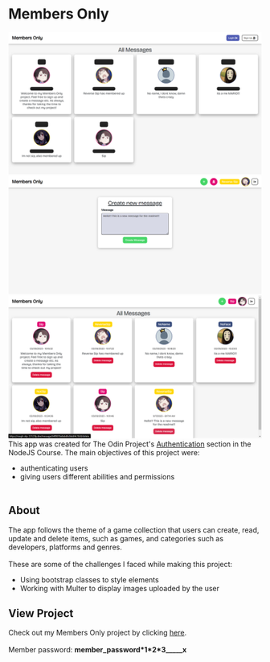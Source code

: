 # Members Only
![preview-img1](https://github.com/brajpatel/members-only/blob/main/public/images/preview-img1.png)
![preview-img2](https://github.com/brajpatel/members-only/blob/main/public/images/preview-img2.png)
![preview-img3](https://github.com/brajpatel/members-only/blob/main/public/images/preview-img3.png)
This app was created for The Odin Project's [Authentication](https://www.theodinproject.com/paths/full-stack-javascript/courses/nodejs#authentication) section in the NodeJS Course. The main objectives of this project were:
- authenticating users
- giving users different abilities and permissions
</br></br>
## About
The app follows the theme of a game collection that users can create, read, update and delete items, such as games, and categories such as developers, platforms and genres.
</br></br>
These are some of the challenges I faced while making this project:
- Using bootstrap classes to style elements
- Working with Multer to display images uploaded by the user
## View Project
Check out my Members Only project by clicking [here](https://rough-sky-3312.fly.dev/).
</br></br>
Member password: **member_password\*1\*2\*3_____x**
